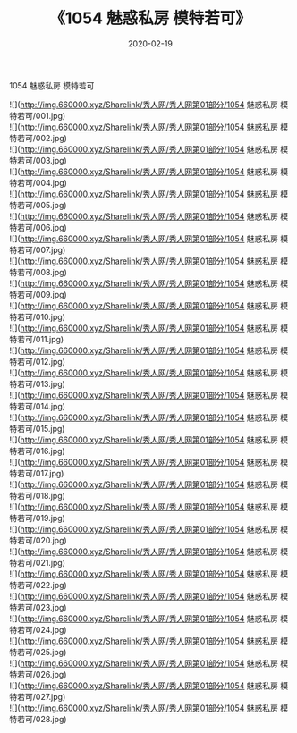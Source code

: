 ﻿---
layout: post
title:  《1054 魅惑私房 模特若可》
date:   2020-02-19
img: http://img.660000.xyz/Sharelink/秀人网/秀人网第01部分/1054 魅惑私房 模特若可/000.jpg
categories: [美女, 清纯, 唯美]
---

1054 魅惑私房 模特若可

  ![](http://img.660000.xyz/Sharelink/秀人网/秀人网第01部分/1054 魅惑私房 模特若可/001.jpg) <br> ![](http://img.660000.xyz/Sharelink/秀人网/秀人网第01部分/1054 魅惑私房 模特若可/002.jpg) <br> ![](http://img.660000.xyz/Sharelink/秀人网/秀人网第01部分/1054 魅惑私房 模特若可/003.jpg) <br> ![](http://img.660000.xyz/Sharelink/秀人网/秀人网第01部分/1054 魅惑私房 模特若可/004.jpg) <br> ![](http://img.660000.xyz/Sharelink/秀人网/秀人网第01部分/1054 魅惑私房 模特若可/005.jpg) <br> ![](http://img.660000.xyz/Sharelink/秀人网/秀人网第01部分/1054 魅惑私房 模特若可/006.jpg) <br> ![](http://img.660000.xyz/Sharelink/秀人网/秀人网第01部分/1054 魅惑私房 模特若可/007.jpg) <br> ![](http://img.660000.xyz/Sharelink/秀人网/秀人网第01部分/1054 魅惑私房 模特若可/008.jpg) <br> ![](http://img.660000.xyz/Sharelink/秀人网/秀人网第01部分/1054 魅惑私房 模特若可/009.jpg) <br> ![](http://img.660000.xyz/Sharelink/秀人网/秀人网第01部分/1054 魅惑私房 模特若可/010.jpg) <br> ![](http://img.660000.xyz/Sharelink/秀人网/秀人网第01部分/1054 魅惑私房 模特若可/011.jpg) <br> ![](http://img.660000.xyz/Sharelink/秀人网/秀人网第01部分/1054 魅惑私房 模特若可/012.jpg) <br> ![](http://img.660000.xyz/Sharelink/秀人网/秀人网第01部分/1054 魅惑私房 模特若可/013.jpg) <br> ![](http://img.660000.xyz/Sharelink/秀人网/秀人网第01部分/1054 魅惑私房 模特若可/014.jpg) <br> ![](http://img.660000.xyz/Sharelink/秀人网/秀人网第01部分/1054 魅惑私房 模特若可/015.jpg) <br> ![](http://img.660000.xyz/Sharelink/秀人网/秀人网第01部分/1054 魅惑私房 模特若可/016.jpg) <br> ![](http://img.660000.xyz/Sharelink/秀人网/秀人网第01部分/1054 魅惑私房 模特若可/017.jpg) <br> ![](http://img.660000.xyz/Sharelink/秀人网/秀人网第01部分/1054 魅惑私房 模特若可/018.jpg) <br> ![](http://img.660000.xyz/Sharelink/秀人网/秀人网第01部分/1054 魅惑私房 模特若可/019.jpg) <br> ![](http://img.660000.xyz/Sharelink/秀人网/秀人网第01部分/1054 魅惑私房 模特若可/020.jpg) <br> ![](http://img.660000.xyz/Sharelink/秀人网/秀人网第01部分/1054 魅惑私房 模特若可/021.jpg) <br> ![](http://img.660000.xyz/Sharelink/秀人网/秀人网第01部分/1054 魅惑私房 模特若可/022.jpg) <br> ![](http://img.660000.xyz/Sharelink/秀人网/秀人网第01部分/1054 魅惑私房 模特若可/023.jpg) <br> ![](http://img.660000.xyz/Sharelink/秀人网/秀人网第01部分/1054 魅惑私房 模特若可/024.jpg) <br> ![](http://img.660000.xyz/Sharelink/秀人网/秀人网第01部分/1054 魅惑私房 模特若可/025.jpg) <br> ![](http://img.660000.xyz/Sharelink/秀人网/秀人网第01部分/1054 魅惑私房 模特若可/026.jpg) <br> ![](http://img.660000.xyz/Sharelink/秀人网/秀人网第01部分/1054 魅惑私房 模特若可/027.jpg) <br> ![](http://img.660000.xyz/Sharelink/秀人网/秀人网第01部分/1054 魅惑私房 模特若可/028.jpg) <br>